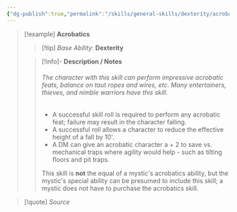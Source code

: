 ```yaml
---
{"dg-publish":true,"permalink":"/skills/general-skills/dexterity/acrobatics/","noteIcon":""}
---
```


> [!example] **Acrobatics**
> > [!tip] *Base Ability*: **Dexterity**
>  
>> [!info]- **Description / Notes**
>>  ###### The character with this skill can perform impressive acrobatic feats, balance on taut ropes and wires, etc. Many entertainers, thieves, and nimble warriors have this skill.
>>  
>>  - A successful skill roll is required to perform any acrobatic feat; failure may result in the character falling. 
>>  - A successful roll allows a character to reduce the effective height of a fall by 10'.
>>  - A DM can give an acrobatic character a + 2 to save vs. mechanical traps where agility would help - such as tilting floors and pit traps.
>>  
>>  This skill is **not** the equal of a mystic's acrobatics ability, but the mystic's special ability can be presumed to include this skill; a mystic does not have to purchase the acrobatics skill.
>> 

> [!quote] *Source*
